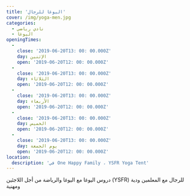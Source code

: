 ```yaml
---
title: 'اليوغا للرجال'
cover: /img/yoga-men.jpg
categories:
  - نادي رياضي
  - اليوغا
openingTimes:
  - 
    close: '2019-06-20T13: 00: 00.000Z'
    day: الإثنين
    open: '2019-06-20T12: 00: 00.000Z'
  - 
    close: '2019-06-20T13: 00: 00.000Z'
    day: الثلاثاء
    open: '2019-06-20T12: 00: 00.000Z'
  - 
    close: '2019-06-20T13: 00: 00.000Z'
    day: الأربعاء
    open: '2019-06-20T12: 00: 00.000Z'
  - 
    close: '2019-06-20T13: 00: 00.000Z'
    day: الخميس
    open: '2019-06-20T12: 00: 00.000Z'
  - 
    close: '2019-06-20T13: 00: 00.000Z'
    day: يوم الجمعة
    open: '2019-06-20T12: 00: 00.000Z'
location:
  description: 'في One Happy Family ، YSFR Yoga Tent'
---
```


دروس اليوغا مع اليوغا والرياضة من أجل اللاجئين (YSFR) للرجال مع المعلمين ودية ومهنية